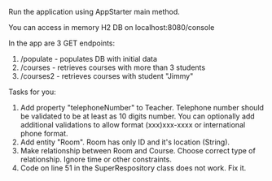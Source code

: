 Run the application using AppStarter main method.

You can access in memory H2 DB on localhost:8080/console

In the app are 3 GET endpoints:
1. /populate - populates DB with initial data
2. /courses - retrieves courses with more than 3 students
3. /courses2 - retrieves courses with student "Jimmy"

Tasks for you:
1. Add property "telephoneNumber" to Teacher. Telephone number should be validated to be at least as 10 digits number. 
You can optionally add additional validations to allow format (xxx)xxx-xxxx or international phone format.
2. Add entity "Room". Room has only ID and it's location (String).
3. Make relationship between Room and Course. Choose correct type of relationship. Ignore time or other constraints. 
2. Code on line 51 in the SuperRespository class does not work. Fix it.